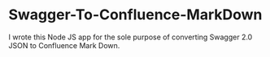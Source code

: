 # Swagger-To-Confluence-MarkDown

I wrote this Node JS app for the sole purpose of converting Swagger 2.0 JSON to Confluence Mark Down. 

